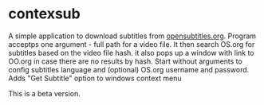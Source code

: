# contexsub
A simple application to download subtitles from <a href="http://www.opensubtitles.org">opensubtitles.org</a>.
Program acceptps one argument - full path for a video file.
It then search OS.org for subtitles based on the video file hash. it also pops up a window with link to OO.org in case there are no results by hash.
Start without arguments to config subtitles language and (optional) OS.org username and password.
Adds "Get Subtitle" option to windows context menu

This is a beta version.
